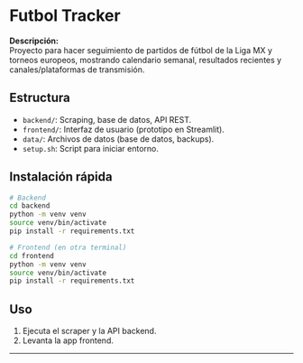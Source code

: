 # Futbol Tracker

**Descripción:**  
Proyecto para hacer seguimiento de partidos de fútbol de la Liga MX y torneos europeos, mostrando calendario semanal, resultados recientes y canales/plataformas de transmisión.

## Estructura

- `backend/`: Scraping, base de datos, API REST.
- `frontend/`: Interfaz de usuario (prototipo en Streamlit).
- `data/`: Archivos de datos (base de datos, backups).
- `setup.sh`: Script para iniciar entorno.

## Instalación rápida

```bash
# Backend
cd backend
python -m venv venv
source venv/bin/activate
pip install -r requirements.txt

# Frontend (en otra terminal)
cd frontend
python -m venv venv
source venv/bin/activate
pip install -r requirements.txt
```

## Uso

1. Ejecuta el scraper y la API backend.
2. Levanta la app frontend.

---